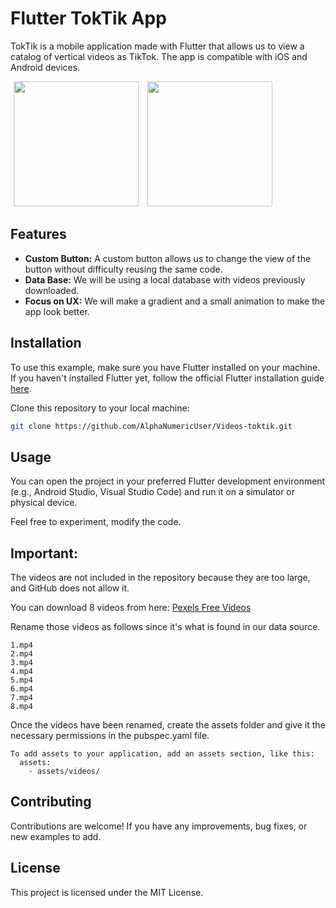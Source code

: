 # Flutter TokTik App

TokTik is a mobile application made with Flutter that allows us to view a catalog of vertical videos as TikTok. The app is compatible with iOS and Android devices.

<p>
    <img src="https://i.imgur.com/K4eKCbg.png" width="200"/ hspace="5"> 
    <img src="https://i.imgur.com/Uk2EvLC.png" width="200"/ hspace="5"> 
</p>

## Features

- **Custom Button:** A custom button allows us to change the view of the button without difficulty reusing the same code. 
- **Data Base:** We will be using a local database with videos previously downloaded.
- **Focus on UX:** We will make a gradient and a small animation to make the app look better.

## Installation

To use this example, make sure you have Flutter installed on your machine. If you haven't installed Flutter yet, follow the official Flutter installation guide [here](https://flutter.dev/docs/get-started/install).

Clone this repository to your local machine:

```bash
git clone https://github.com/AlphaNumericUser/Videos-toktik.git

```

## Usage
You can open the project in your preferred Flutter development environment (e.g., Android Studio, Visual Studio Code) and run it on a simulator or physical device.

Feel free to experiment, modify the code.

## Important:
The videos are not included in the repository because they are too large, and GitHub does not allow it.

You can download 8 videos from here: [Pexels Free Videos](https://www.pexels.com/search/videos/vertical/)

Rename those videos as follows since it's what is found in our data source.

```
1.mp4
2.mp4
3.mp4
4.mp4
5.mp4
6.mp4
7.mp4
8.mp4
```

Once the videos have been renamed, create the assets folder and give it the necessary permissions in the pubspec.yaml file.

```
To add assets to your application, add an assets section, like this:
  assets:
    - assets/videos/
```

## Contributing
Contributions are welcome! If you have any improvements, bug fixes, or new examples to add.

## License
This project is licensed under the MIT License.
